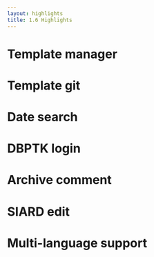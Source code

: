 ```yaml
---
layout: highlights
title: 1.6 Highlights
---
```


# Template manager

# Template git

# Date search

# DBPTK login

# Archive comment

# SIARD edit

# Multi-language support

# 